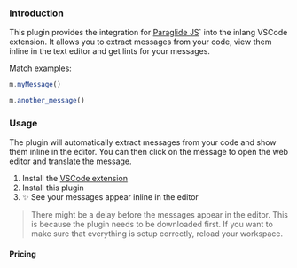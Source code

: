 ### Introduction

This plugin provides the integration for [Paraglide JS](/m/gerre34r/library-inlang-paraglideJs)` into the inlang VSCode extension. It allows you to extract messages from your code, view them inline in the text editor and get lints for your messages.

Match examples:
```ts
m.myMessage()
```
```ts
m.another_message()
```


### Usage

The plugin will automatically extract messages from your code and show them inline in the editor. You can then click on the message to open the web editor and translate the message.

1. Install the [VSCode extension](https://inlang.com/m/r7kp499g)
2. Install this plugin
3. ✨ See your messages appear inline in the editor

> There might be a delay before the messages appear in the editor. This is because the plugin needs to be downloaded first. If you want to make sure that everything is setup correctly, reload your workspace.

#### Pricing 

<doc-dev-tool-pricing></doc-dev-tool-pricing>